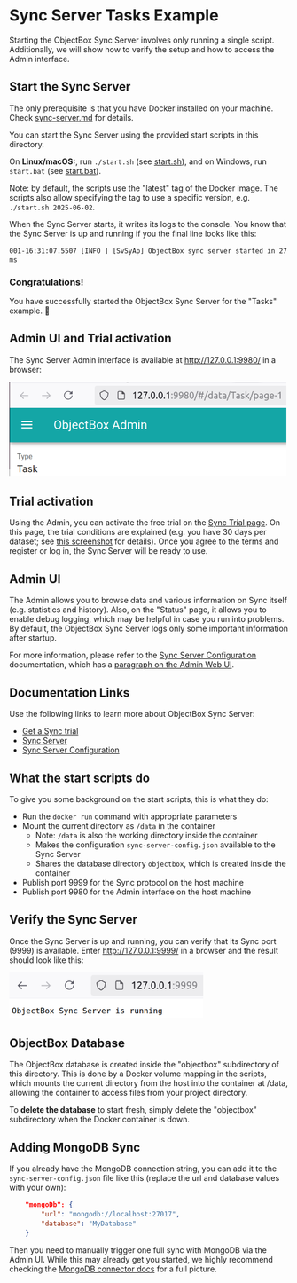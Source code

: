 # Sync Server Tasks Example

Starting the ObjectBox Sync Server involves only running a single script.
Additionally, we will show how to verify the setup and how to access the Admin interface.

## Start the Sync Server

The only prerequisite is that you have Docker installed on your machine. Check [sync-server.md](../../sync-server.md) for details.

You can start the Sync Server using the provided start scripts in this directory.

On **Linux/macOS:**, run `./start.sh` (see [start.sh](start.sh)), and on Windows, run `start.bat` (see [start.bat](start.bat)).

Note: by default, the scripts use the "latest" tag of the Docker image.
The scripts also allow specifying the tag to use a specific version, e.g. `./start.sh 2025-06-02`.

When the Sync Server starts, it writes its logs to the console.
You know that the Sync Server is up and running if you the final line looks like this:

```text
001-16:31:07.5507 [INFO ] [SvSyAp] ObjectBox sync server started in 27 ms
```

### Congratulations!

You have successfully started the ObjectBox Sync Server for the "Tasks" example. 🎉

## Admin UI and Trial activation

The Sync Server Admin interface is available at http://127.0.0.1:9980/ in a browser:

<img src="images/sync-server-admin.png" alt="ObjectBox Admin web application" width="500">

## Trial activation

Using the Admin, you can activate the free trial on the [Sync Trial page](http://127.0.0.1:9980/#/sync-trial).
On this page, the trial conditions are explained (e.g. you have 30 days per dataset;
see [this screenshot](images/objectbox-admin-sync-trial.webp) for details).
Once you agree to the terms and register or log in, the Sync Server will be ready to use.

## Admin UI

The Admin allows you to browse data and various information on Sync itself (e.g. statistics and history).
Also, on the "Status" page, it allows you to enable debug logging,
which may be helpful in case you run into problems.
By default, the ObjectBox Sync Server logs only some important information after startup.

For more information,
please refer to the [Sync Server Configuration](https://sync.objectbox.io/sync-server-configuration) documentation,
which has a [paragraph on the Admin Web UI](https://sync.objectbox.io/objectbox-sync-server#admin-web-ui).

## Documentation Links

Use the following links to learn more about ObjectBox Sync Server:

- [Get a Sync trial](https://objectbox.io/sync/)
- [Sync Server](https://sync.objectbox.io/objectbox-sync-server)
- [Sync Server Configuration](https://sync.objectbox.io/sync-server-configuration)

## What the start scripts do

To give you some background on the start scripts, this is what they do:

- Run the `docker run` command with appropriate parameters
- Mount the current directory as `/data` in the container
  - Note: `/data` is also the working directory inside the container
  - Makes the configuration `sync-server-config.json` available to the Sync Server
  - Shares the database directory `objectbox`, which is created inside the container
- Publish port 9999 for the Sync protocol on the host machine
- Publish port 9980 for the Admin interface on the host machine

## Verify the Sync Server

Once the Sync Server is up and running, you can verify that its Sync port (9999) is available.
Enter http://127.0.0.1:9999/ in a browser and the result should look like this:

<img src="images/sync-server-verify-sync-port.png" alt="ObjectBox Sync Server is running" width="350">

## ObjectBox Database

The ObjectBox database is created inside the "objectbox" subdirectory of this directory.
This is done by a Docker volume mapping in the scripts, 
which mounts the current directory from the host into the container at /data,
allowing the container to access files from your project directory.

To **delete the database** to start fresh, simply delete the "objectbox" subdirectory when the Docker container is down.

## Adding MongoDB Sync

If you already have the MongoDB connection string, you can add it to the `sync-server-config.json` file like this
(replace the url and database values with your own):

```json
    "mongoDb": {
        "url": "mongodb://localhost:27017",
        "database": "MyDatabase"
    }
```
Then you need to manually trigger one full sync with MongoDB via the Admin UI.
While this may already get you started, we highly recommend checking the [MongoDB connector docs](https://sync.objectbox.io/mongodb-sync-connector) for a full picture.
